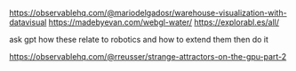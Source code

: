 https://observablehq.com/@mariodelgadosr/warehouse-visualization-with-datavisual
https://madebyevan.com/webgl-water/
https://explorabl.es/all/

ask gpt how these relate to robotics and how to extend them then do it

https://observablehq.com/@rreusser/strange-attractors-on-the-gpu-part-2